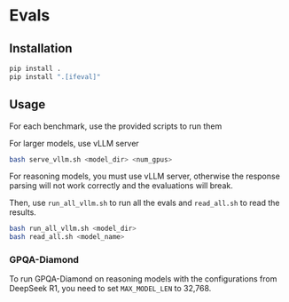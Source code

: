 # Evals

## Installation

```bash
pip install .
pip install ".[ifeval]"
```

## Usage

For each benchmark, use the provided scripts to run them

For larger models, use vLLM server

```bash
bash serve_vllm.sh <model_dir> <num_gpus>
```

For reasoning models, you must use vLLM server, otherwise the response parsing will not work correctly and the evaluations will break.

Then, use `run_all_vllm.sh` to run all the evals and `read_all.sh` to read the results.

```bash
bash run_all_vllm.sh <model_dir>
bash read_all.sh <model_name>
```

### GPQA-Diamond

To run GPQA-Diamond on reasoning models with the configurations from DeepSeek R1, you need to set `MAX_MODEL_LEN` to 32,768.

